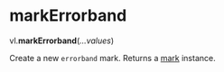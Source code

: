 # markErrorband

vl.<b>markErrorband</b>(<em>...values</em>)

Create a new <code>errorband</code> mark.
Returns a [mark](mark) instance.
